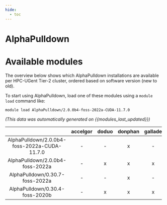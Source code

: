 ```yaml
---
hide:
  - toc
---
```


AlphaPulldown
=============

# Available modules


The overview below shows which AlphaPulldown installations are available per HPC-UGent Tier-2 cluster, ordered based on software version (new to old).

To start using AlphaPulldown, load one of these modules using a `module load` command like:

```shell
module load AlphaPulldown/2.0.0b4-foss-2022a-CUDA-11.7.0
```

*(This data was automatically generated on {{modules_last_updated}})*  

| |accelgor|doduo|donphan|gallade|joltik|shinx|
| :---: | :---: | :---: | :---: | :---: | :---: | :---: |
|AlphaPulldown/2.0.0b4-foss-2022a-CUDA-11.7.0|-|-|x|-|-|-|
|AlphaPulldown/2.0.0b4-foss-2022a|-|x|x|x|-|-|
|AlphaPulldown/0.30.7-foss-2022a|-|-|x|-|-|-|
|AlphaPulldown/0.30.4-foss-2020b|-|x|x|x|-|-|
